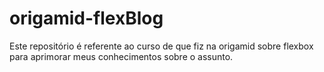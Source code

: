 # origamid-flexBlog
Este repositório é referente ao curso de que fiz na origamid sobre flexbox para aprimorar meus conhecimentos sobre o assunto.
